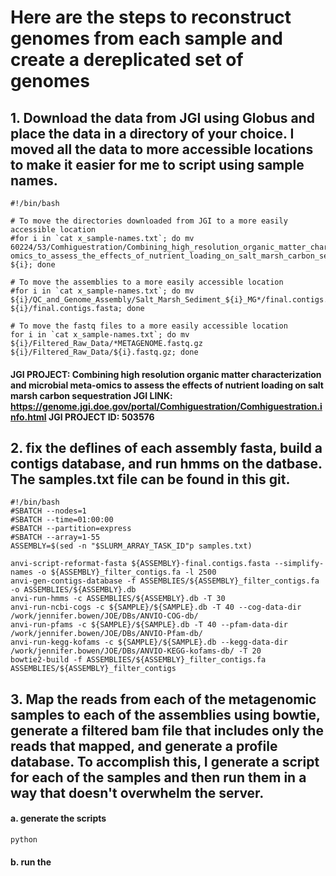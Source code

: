 # Here are  the steps to reconstruct genomes from each sample and create a dereplicated set of genomes
## 1. Download the data from JGI using Globus and place the data in a directory of your choice. I moved all the data to more accessible locations to make it easier for me to script using sample names.

    #!/bin/bash

    # To move the directories downloaded from JGI to a more easily accessible location
    #for i in `cat x_sample-names.txt`; do mv 60224/53/Comhiguestration/Combining_high_resolution_organic_matter_characterization_and_microbial_meta-omics_to_assess_the_effects_of_nutrient_loading_on_salt_marsh_carbon_sequestration__Salt_Marsh_Sediment_${i}* ${i}; done

    # To move the assemblies to a more easily accessible location
    #for i in `cat x_sample-names.txt`; do mv ${i}/QC_and_Genome_Assembly/Salt_Marsh_Sediment_${i}_MG*/final.contigs.fasta ${i}/final.contigs.fasta; done

    # To move the fastq files to a more easily accessible location
    for i in `cat x_sample-names.txt`; do mv ${i}/Filtered_Raw_Data/*METAGENOME.fastq.gz ${i}/Filtered_Raw_Data/${i}.fastq.gz; done

####  JGI PROJECT: Combining high resolution organic matter characterization and microbial meta-omics to assess the effects of nutrient loading on salt marsh carbon sequestration JGI LINK: https://genome.jgi.doe.gov/portal/Comhiguestration/Comhiguestration.info.html JGI PROJECT ID: 503576


## 2. fix the deflines of each assembly fasta, build a contigs database, and run hmms on the datbase. The samples.txt file can be found in this git.

    #!/bin/bash
    #SBATCH --nodes=1
    #SBATCH --time=01:00:00
    #SBATCH --partition=express
    #SBATCH --array=1-55
    ASSEMBLY=$(sed -n "$SLURM_ARRAY_TASK_ID"p samples.txt)
 
    anvi-script-reformat-fasta ${ASSEMBLY}-final.contigs.fasta --simplify-names -o ${ASSEMBLY}_filter_contigs.fa -l 2500
    anvi-gen-contigs-database -f ASSEMBLIES/${ASSEMBLY}_filter_contigs.fa -o ASSEMBLIES/${ASSEMBLY}.db
    anvi-run-hmms -c ASSEMBLIES/${ASSEMBLY}.db -T 30
    anvi-run-ncbi-cogs -c ${SAMPLE}/${SAMPLE}.db -T 40 --cog-data-dir /work/jennifer.bowen/JOE/DBs/ANVIO-COG-db/
    anvi-run-pfams -c ${SAMPLE}/${SAMPLE}.db -T 40 --pfam-data-dir /work/jennifer.bowen/JOE/DBs/ANVIO-Pfam-db/
    anvi-run-kegg-kofams -c ${SAMPLE}/${SAMPLE}.db --kegg-data-dir /work/jennifer.bowen/JOE/DBs/ANVIO-KEGG-kofams-db/ -T 20
    bowtie2-build -f ASSEMBLIES/${ASSEMBLY}_filter_contigs.fa ASSEMBLIES/${ASSEMBLY}_filter_contigs

##  3. Map the reads from each of the metagenomic samples to each of the assemblies using bowtie, generate a filtered bam file that includes only the reads that mapped, and generate a profile database. To accomplish this, I generate a script for each of the samples and then run them in a way that doesn't overwhelm the server. 

#### a. generate the scripts

    python 
#### b. run the 



    

